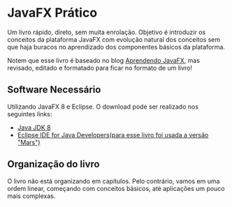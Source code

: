 JavaFX Prático
=======

Um livro rápido, direto, sem muita enrolação. Objetivo é introduzir os conceitos da plataforma JavaFX com evolução natural dos conceitos sem que haja buracos no aprendizado dos componentes básicos da plataforma.

Notem que esse livro é baseado no blog [Aprendendo JavaFX](http://aprendendo-javafx.blogspot.com.br/), mas revisado, editado e formatado para ficar no formato de um livro!


## Software Necessário


Utilizando JavaFX 8 e Eclipse. O download pode ser realizado nos seguintes links:

* [Java JDK 8](http://www.oracle.com/technetwork/pt/java/javase/downloads/jdk8-downloads-2133151.html)
* [Eclipse IDE for Java Developers(para esse livro foi usada a versão "Mars")](http://www.eclipse.org/downloads/packages/eclipse-ide-java-developers/mars1)



## Organização do livro

O livro não está organizando em capítulos. Pelo contrário, vamos em uma ordem linear, começando com conceitos básicos, até aplicações um pouco mais complexas.